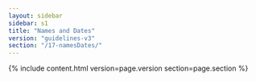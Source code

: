 ```yaml
---
layout: sidebar
sidebar: s1
title: "Names and Dates"
version: "guidelines-v3"
section: "/17-namesDates/"
---
```

{% include content.html version=page.version section=page.section %}